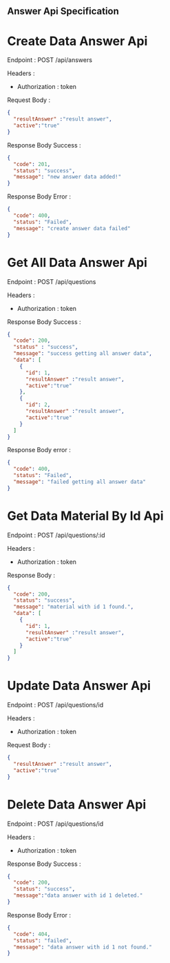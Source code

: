 ## Answer Api Specification

# Create Data Answer Api
Endpoint : POST /api/answers

Headers :

- Authorization : token

Request Body :
```json
{
  "resultAnswer" :"result answer",
  "active":"true"
}
```
Response Body Success : 
```json
{
  "code": 201,
  "status": "success",
  "message": "new answer data added!"
}
```
Response Body Error :
```json
{
  "code": 400,
  "status": "Failed",
  "message": "create answer data failed"
}
```
# Get All Data Answer Api
Endpoint : POST /api/questions

Headers :

- Authorization : token

Response Body Success :
```json
{
  "code": 200,
  "status" : "success",
  "message": "success getting all answer data",
  "data": [
    {
      "id": 1,
      "resultAnswer" :"result answer",
      "active":"true"
    },
    {
      "id": 2,
      "resultAnswer" :"result answer",
      "active":"true"
    }
  ]
}
```
Response Body error :
```json
{
  "code": 400,
  "status": "Failed",
  "message": "failed getting all answer data"
}
```
# Get Data Material By Id Api
Endpoint : POST /api/questions/:id

Headers :

- Authorization : token

Response Body :
```json
{
  "code": 200,
  "status": "success",
  "message": "material with id 1 found.",
  "data": [
    {
      "id": 1,
      "resultAnswer" :"result answer",
      "active":"true"
    }
  ]
}
```
# Update Data Answer Api
Endpoint : POST /api/questions/id

Headers :

- Authorization : token

Request Body :
```json
{
  "resultAnswer" :"result answer",
  "active":"true"
}
```
# Delete Data Answer Api
Endpoint : POST /api/questions/id

Headers :

- Authorization : token

Response Body Success :
```json
{
  "code": 200,
  "status": "success",
  "message":"data answer with id 1 deleted."
}
```
Response Body Error :
```json
{
  "code": 404,
  "status": "failed",
  "message": "data answer with id 1 not found."
}
```